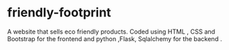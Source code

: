 # friendly-footprint
A website that sells eco friendly products. 
Coded using HTML , CSS and Bootstrap for the frontend and python ,Flask, Sqlalchemy for the backend . 
